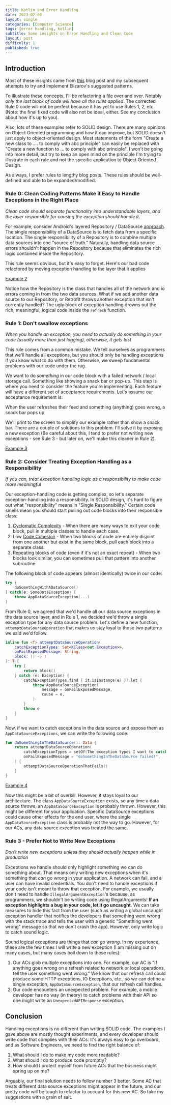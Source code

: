 ```yaml
---
title: Kotlin and Error Handling
date: 2023-02-08
layout: single
categories: [Computer Science]
tags: [error handling, kotlin]
subtitle: Some insights on Error Handling and Clean Code
layout: post
difficulty: 1
published: true
---
```


## Introduction
Most of these insights came from [this](https://elizarov.medium.com/kotlin-and-exceptions-8062f589d07) blog post and my subsequent attempts to try and implement Elizarov's suggested patterns. 

To illustrate these concepts, I'll be refactoring a [file](https://github.com/lincketheo/kotlin-notes/blob/main/src/main/kotlin/exceptions/blogpost/example1/ExceptionsBlogPost.kt) over and over. Notably _only the last block of code will have all the rules applied_. The corrected Rule 0 code will not be perfect because it has yet to use Rules 1, 2, etc. (Note: the final fixed code will also not be ideal, either. See my conclusion about how it's up to you).

Also, lots of these examples refer to SOLID design. There are many opinions on Object Oriented programming and how it can improve, but SOLID doesn't just apply to object-oriented design. Most statements of the form "Create a new class to .... to comply with abc principle" can easily be replaced with "Create a new function to ... to comply with abc principle". I won't be going into more detail, but try to keep an open mind on the principle I'm trying to illustrate in each rule and not the specific application to Object Oriented Design.

As always, I prefer rules to lengthy blog posts. These rules should be well-defined and able to be expanded/modified. 

### Rule 0: Clean Coding Patterns Make it Easy to Handle Exceptions in the Right Place

_Clean code should separate functionality into understandable layers, and the layer responsible for causing the exception should handle it_. 

For example, consider Android's layered Repository / DataSource [approach](https://developer.android.com/topic/architecture/data-layer). The single responsibility of a DataSource is to fetch data from a specific location. The single responsibility of a Repository is to combine multiple data sources into one "source of truth." Naturally, handling data source errors shouldn't happen in the Repository because that eliminates the rich logic contained inside the Repository.

This rule seems obvious, but it's easy to forget. Here's our bad code refactored by moving exception handling to the layer that it applies

[Example 2](https://github.com/lincketheo/kotlin-notes/blob/main/src/main/kotlin/exceptions/blogpost/example2/ExceptionsBlogPost.kt)

Notice how the Repository is the class that handles all of the network and io errors coming in from the two data sources. What if we add another data source to our Repository, or Retrofit throws another exception that isn't currently handled? The ugly block of exception handling drowns out the rich, meaningful, logical code inside the `refresh` function.

### Rule 1: Don't swallow exceptions
_When you handle an exception, you need to actually do something in your code (usually more than just logging), otherwise, it gets lost_

This rule comes from a common mistake. We tell ourselves as programmers that we'll handle all exceptions, but you should only be handling exceptions if you know what to do with them. Otherwise, we sweep fundamental problems with our code under the rug.

We want to do _something_ in our code block with a failed network / local storage call. Something like showing a snack bar or pop-up. This step is where you need to consider the feature you're implementing. Each feature will have a different set of acceptance requirements. Let's assume our acceptance requirement is:

When the user refreshes their feed and something (anything) goes wrong, a snack bar pops up

We'll print to the screen to simplify our example rather than show a snack bar. There are a couple of solutions to this problem. I'll solve it by exposing a new exception (Be careful about this, I tend to prefer not writing new exceptions - see Rule 3 - but later on, we'll make this cleaner in Rule 2).

[Example 3](https://github.com/lincketheo/kotlin-notes/blob/main/src/main/kotlin/exceptions/blogpost/example3/ExceptionsBlogPost.kt)

### Rule 2: Consider Treating Exception Handling as a Responsibility
_If you can, treat exception handling logic as a responsibility to make code more meaningful_

Our exception-handling code is getting complex, so let's separate exception-handling into a responsibility. In SOLID design, it's hard to figure out what "responsibility" means in "Single Responsibility." Certain code smells mean you should start pulling out code blocks into their responsible class:

1. [Cyclomatic Complexity](https://en.wikipedia.org/wiki/Cyclomatic_complexity) - When there are many ways to exit your code block, pull in multiple classes to handle each case.
2. Low [Code Cohesion](https://en.wikipedia.org/wiki/Cohesion_(computer_science)) - When two blocks of code are entirely disjoint from one another but exist in the same block, pull each block into a separate class.
3. Repeating blocks of code (even if it's not an exact repeat) - When two blocks look similar, you can sometimes pull that pattern into another subroutine.

The following block of code appears (almost identically) twice in our code:

```kotlin
try {
	doSomethingWithADataSource()
} catch(e: SomeDataException) {
	throw AppDataSourceException(...)
}
```

From Rule 0, we agreed that we'd handle all our data source exceptions in the data source layer, and in Rule 1, we decided we'd throw a single exception type for any data source problem. Let's define a new function, `attemptDataSourceOperation` that makes us stay loyal to those two patterns we said we'd follow. 

```kotlin
inline fun <T> attemptDataSourceOperation(
    catchExceptionTypes: Set<KClass<out Exception>>,
    onFailExposedMessage: String,
    block: () -> T
): T {
    try {
        return block()
    } catch (e: Exception) {
        catchExceptionTypes.find { it.isInstance(e) }?.let {
            throw AppDataSourceException(
                message = onFailExposedMessage,
                cause = e,
            )
        }
        throw e
    }
}
```

Now, if we want to catch exceptions in the data source and expose them as `AppDataSourceExceptions`, we can write the following code:

```kotlin
fun doSomethingInTheDataSource(): Data {
	return attemptDataSourceOperation(
		catchExceptionTypes = setOf(The exception types I want to catch),
		onFailExposedMessage = "doSomethingInTheDataSource failed!",
	) {
		attemptDataSourceOperationThatFails()
	}
}
```

[Example 4](https://github.com/lincketheo/kotlin-notes/blob/main/src/main/kotlin/exceptions/blogpost/example4/ExceptionsBlogPost.kt)

Now this might be a bit of overkill. However, it stays loyal to our architecture. The class `AppDataSourceException` exists, so any time a data source throws, an `AppDataSourceException` is probably thrown. However, this might be different for your application. Specific DataSource exceptions could cause other effects for the end user, where the single `AppDataSourceException` class is probably not the way to go. However, for our ACs, any data source exception was treated the same.

### Rule 3 - Prefer Not to Write New Exceptions
_Don't write new exceptions unless they should actually happen while in production_

Exceptions we handle should only highlight something we can do something about. That means only writing new exceptions when it's something that _can_ go wrong in your application. A network can fail, and a user can have invalid credentials. You don't need to handle exceptions if your code isn't meant to throw that exception. For example, we usually don't need to handle `IllegalArgumentException`'s because, as programmers, we shouldn't be writing code using IllegalArguments! **If an exception highlights a bug in your code, let it go uncaught**. We can take measures to hide this fact from the user (such as writing a global uncaught exception handler that notifies the developers that something went wrong with the stack trace and tells the user with a generic "Something went wrong" message so that we don't crash the app). However, only write logic to catch sound logic. 

Sound logical exceptions are things that _can go wrong_. In my experience, these are the few times I will write a new exception (I am missing out on many cases, but many cases boil down to these rules):

1. Our ACs glob multiple exceptions into one. For example, our AC is "If anything goes wrong on a refresh related to network or local operations, tell the user something went wrong." We know that our refresh call could produce some HTTP exceptions, IO Exceptions, etc., so we can define a single exception, `AppDataSourceException`, that our refresh call handles. 
2. Our code encounters an unexpected problem. For example, a mobile developer has no way (in theory) to catch problems with their API so one might write an `UnexpectedAPIResponse` exception.

## Conclusion
Handling exceptions is no different than writing SOLID code. The examples I gave above are mostly thought experiments, and every developer should write code that complies with their ACs. It's always easy to go overboard, and as Software Engineers, we need to find the right balance of:

1. What should I do to make my code more readable?
2. What should I do to produce code promptly?
3. How should I protect myself from future ACs that the business might spring up on me?

Arguably, our final solution needs to follow number 3 better. Some AC that treats different data source exceptions might appear in the future, and our pretty code will be tough to refactor to account for this new AC. So take my suggestions with a grain of salt.
